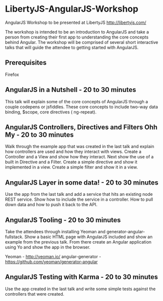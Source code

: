 LibertyJS-AngularJS-Workshop
============================

AngularJS Workshop to be presented at LibertyJS http://libertyjs.com/ 

The workshop is intended to be an introduction to AngularJS and take a person from creating their first app to understanding the core concepts behind Angular.  The workshop will be comprised of several short interactive talks that will guide the attendee to getting started with AngularJS.

Prerequisites
-------------
Firefox

AngularJS in a Nutshell - 20 to 30 minutes
-------------------------------------------------

This talk will explain some of the core concepts of AngularJS through a couple codepens or jsfiddles.  These core concepts to include two-way data binding, $scope, core directives ( ng-repeat).

AngularJS Controllers, Directives and Filters Ohh My - 20 to 30 minutes
------------------------------------------------------------------------------

Walk through the example app that was created in the last talk and explain how controllers are used and how they interact with views.  Create a Controller and a View and show how they interact. Next show the use of a built in Directive and a Filter.  Create a simple directive and show it implemented in a view.  Create a simple filter and show it in a view.

AngularJS Layer in some data! - 20 to 30 minutes
-------------------------------------------------------

Use the app from the last talk and add a service that hits an existing node REST service.  Show how to include the service in a controller.  How to pull down data and how to push it back to the API.

AngularJS Tooling - 20 to 30 minutes
-------------------------------------------------

Take the attendees through installing Yeoman and generator-angular-fullstack.  Show a basic HTML page with AngularJS included and show an example from the previous talk. From there create an Angular application using Yo and show the app in the browser.

Yeoman - http://yeoman.io/
angular-generator - https://github.com/yeoman/generator-angular

AngularJS Testing with Karma - 20 to 30 minutes
------------------------------------------------------

Use the app created in the last talk and write some simple tests against the controllers that were created.  

